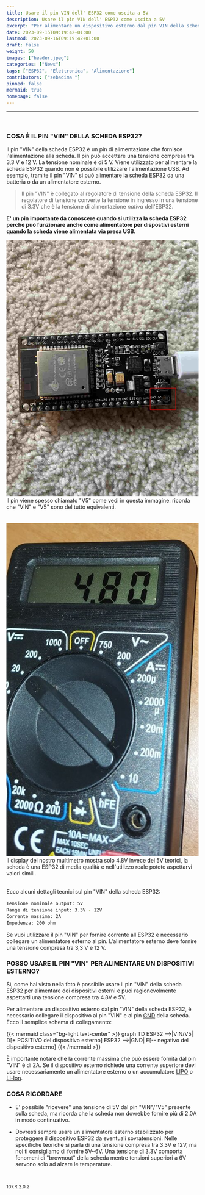 ```yaml
---
title: Usare il pin VIN dell' ESP32 come uscita a 5V
description: Usare il pin VIN dell' ESP32 come uscita a 5V
excerpt: "Per alimentare un dispositivo esterno dal pin VIN della scheda ESP32, è necessario collegare il dispositivo al pin VIN e al pin GND della scheda. La tensione di ingresso al pin VIN deve essere sufficiente a fornire la potenza necessaria..."
date: 2023-09-15T09:19:42+01:00
lastmod: 2023-09-16T09:19:42+01:00
draft: false
weight: 50
images: ["header.jpeg"]
categories: ["News"]
tags: ["ESP32", "Elettronica", "Alimentazione"]
contributors: ["sebadima "]
pinned: false
mermaid: true
homepage: false
---
```

<hr>
<br>


### COSA È IL PIN "VIN" DELLA SCHEDA ESP32?

Il pin "VIN" della scheda ESP32 è un pin di alimentazione che fornisce l'alimentazione alla scheda. Il pin può accettare una tensione compresa tra 3,3 V e 12 V. La tensione nominale è di 5 V. Viene utilizzato per alimentare la scheda ESP32 quando non è possibile utilizzare l'alimentazione USB. Ad esempio, tramite il pin "VIN" si può alimentare la scheda ESP32 da una batteria o da un alimentatore esterno.

> Il pin "VIN" è collegato al regolatore di tensione della scheda ESP32. Il regolatore di tensione converte la tensione in ingresso in una tensione di 3.3V che è la tensione di alimentazione *nativa* dell'ESP32.

**E' un pin importante da conoscere quando si utilizza la scheda ESP32 perchè può funzionare anche come alimentatore per dispostivi esterni quando la scheda viene alimentata via presa USB.**

<img width="800" class="x figure-img img-fluid lazyload blur-up" src="images/101.jpg" alt="la immagine del pin VIN in evidenza sull'ESP32 dentro il quadrato rosso">

<br>
Il pin viene spesso chiamato "V5" come vedi in questa immagine: ricorda che "VIN" e "V5" sono del tutto equivalenti.

<br>








<br>
<br>
<img width="800" class="x figure-img img-fluid lazyload blur-up" src="images/104.jpg" alt="la immagine del pin "VIN" in evidenza sull'ESP32 dentro il quadrato rosso">

<br>
Il display del nostro multimetro mostra solo 4.8V invece dei 5V teorici, la scheda è una ESP32 di media qualità e nell'utilizzo reale potete aspettarvi valori simili.

<br>
<br>

Ecco alcuni dettagli tecnici sul pin "VIN" della scheda ESP32:

```bash
Tensione nominale output: 5V
Range di tensione input: 3.3V - 12V
Corrente massima: 2A
Impedenza: 200 ohm
```

Se vuoi utilizzare il pin "VIN" per fornire corrente all'ESP32 è necessario collegare un alimentatore esterno al pin. L'alimentatore esterno deve fornire una tensione compresa tra 3,3 V e 12 V.

### POSSO USARE IL PIN "VIN" PER ALIMENTARE UN DISPOSITIVI ESTERNO?

Sì, come hai visto nella foto è possibile usare il pin "VIN" della scheda ESP32 per alimentare dei dispositivi esterni e puoi ragionevolmente aspettarti una tensione compresa tra 4.8V e 5V.

Per alimentare un dispositivo esterno dal pin "VIN" della scheda ESP32, è necessario collegare il dispositivo al pin "VIN" e al pin <a href="https://en.wikipedia.org/wiki/Ground_(electricity)" target="_blank" rel="noopener">GND</a> della scheda.  Ecco il semplice schema di collegamento:


{{< mermaid class="bg-light text-center" >}}
graph TD
  ESP32 -->|VIN/V5| D[+ POSITIVO del dispositivo esterno]
  ESP32 -->|GND| E[-- negativo del dispositivo esterno]
{{< /mermaid >}}



È importante notare che la corrente massima che può essere fornita dal pin "VIN" è di 2A. Se il dispositivo esterno richiede una corrente superiore devi usare necessariamente un alimentatore esterno o un accumulatore <a href="https://it.wikipedia.org/wiki/Accumulatore_litio-polimero" target="_blank" rel="noopener">LIPO</a> o <a href="https://it.wikipedia.org/wiki/Accumulatore_agli_ioni_di_litio" target="_blank" rel="noopener">Li-Ion</a>.

### COSA RICORDARE

- E' possibile "ricevere" una tensione di 5V dal pin "VIN"/"V5" presente sulla scheda, ma ricorda che la scheda non dovrebbe fornire più di 2.0A in modo continuativo.  

- Dovresti sempre usare un alimentatore esterno stabilizzato per proteggere il dispositivo ESP32 da eventuali sovratensioni. Nelle specifiche teoriche si parla di una tensione compresa tra 3.3V e 12V, ma noi ti consigliamo di fornire 5V~6V. Una tensione di 3.3V comporta fenomeni di "brownout" della scheda mentre tensioni superiori a 6V servono solo ad alzare le temperature. 

<br>
<p style="font-size: 12px;">107.R.2.0.2</p>
